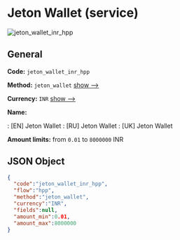 
# Jeton Wallet (service) 
![jeton_wallet_inr_hpp](https://static.openfintech.io/payment_methods/jeton_wallet_inr_hpp/logo.svg?w=400&c=v0.59.26#w200)  

## General 
 
**Code:** `jeton_wallet_inr_hpp` 
 
**Method:** `jeton_wallet` 
 [show -->](/payment-methods/jeton_wallet/) 
 
**Currency:** `INR` [show -->](/currencies/INR/) 
 
**Name:** 
 
:	[EN] Jeton Wallet 
:	[RU] Jeton Wallet 
:	[UK] Jeton Wallet 
 
**Amount limits:** from `0.01` to `8000000` INR 

## JSON Object 

```json
{
  "code":"jeton_wallet_inr_hpp",
  "flow":"hpp",
  "method":"jeton_wallet",
  "currency":"INR",
  "fields":null,
  "amount_min":0.01,
  "amount_max":8000000
}
```  
